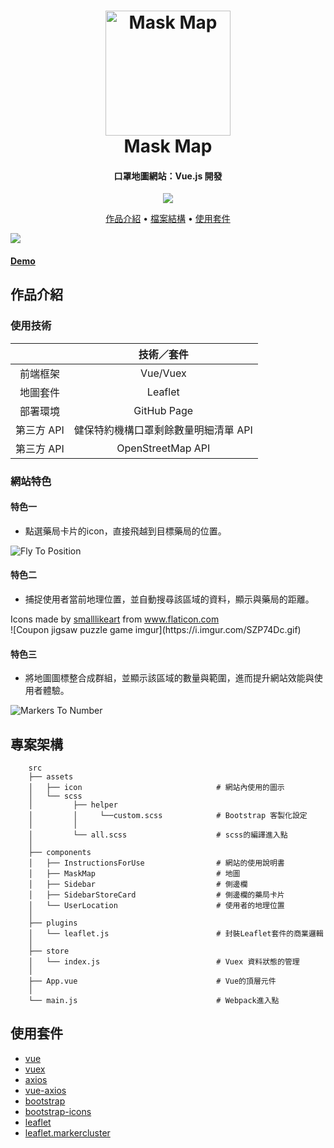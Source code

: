 <h1 align="center">
  <a href="https://tomoyart.github.io/Vue_Mask_Map/">
    <img
      src="https://i.imgur.com/TUag8pB.png"
      alt="Mask Map"
      width="200"
    />
  </a>
  <br>
  Mask Map
  <br>
</h1>

<h4 align="center">
  口罩地圖網站：Vue.js 開發
</h4>

<p align="center">
  <a  href="https://tomoyart.github.io/Vue_Mask_Map/">
    <img src="https://img.shields.io/badge/Demo-MaskMap-blueviolet">
  </a>
</p>

<p align="center">
  <a href="#作品介紹">作品介紹</a> •
  <a href="#檔案結構">檔案結構</a> •
  <a href="#使用套件">使用套件</a>
</p>

<img src="https://i.imgur.com/l2Dduxp.jpg">
<h4>
  <a href="https://tomoyart.github.io/Vue_Mask_Map/">Demo</a>
</h4>


## 作品介紹

### 使用技術
|            |              技術／套件              |
| :--------: | :----------------------------------: |
|  前端框架  |               Vue/Vuex               |
|  地圖套件  |               Leaflet                |
|  部署環境  |               GitHub Page            |
| 第三方 API | 健保特約機構口罩剩餘數量明細清單 API |
| 第三方 API | OpenStreetMap API |


### 網站特色

#### 特色一
- 點選藥局卡片的icon，直接飛越到目標藥局的位置。

![Fly To Position](https://i.imgur.com/KRGqaPJ.gifv)

#### 特色二
- 捕捉使用者當前地理位置，並自動搜尋該區域的資料，顯示與藥局的距離。
<div>Icons made by <a href="https://www.flaticon.com/authors/smalllikeart" title="smalllikeart">smalllikeart</a> from <a href="https://www.flaticon.com/" title="Flaticon">www.flaticon.com</a></div>
![Coupon jigsaw puzzle game imgur](https://i.imgur.com/SZP74Dc.gif)

#### 特色三
- 將地圖圖標整合成群組，並顯示該區域的數量與範圍，進而提升網站效能與使用者體驗。

![Markers To Number](https://i.imgur.com/01u89L6.gifv)

## 專案架構
```
    src
    ├── assets
    │   ├── icon                              # 網站內使用的圖示
    │   └── scss
    │         ├── helper
    │         │     └──custom.scss            # Bootstrap 客製化設定
    │         │
    │         └── all.scss                    # scss的編譯進入點
    │
    ├── components
    │   ├── InstructionsForUse                # 網站的使用說明書
    │   ├── MaskMap                           # 地圖
    │   ├── Sidebar                           # 側邊欄
    │   ├── SidebarStoreCard                  # 側邊欄的藥局卡片
    │   └── UserLocation                      # 使用者的地理位置
    │
    ├── plugins
    │   └── leaflet.js                        # 封裝Leaflet套件的商業邏輯
    │
    ├── store
    │   └── index.js                          # Vuex 資料狀態的管理
    │
    ├── App.vue                               # Vue的頂層元件
    │
    └── main.js                               # Webpack進入點
 ```

## 使用套件

- [vue](https://github.com/vuejs/vue)
- [vuex](https://github.com/vuejs/vuex)
- [axios](https://github.com/axios/axios)
- [vue-axios](https://github.com/imcvampire/vue-axios)
- [bootstrap](https://github.com/twbs/bootstrap)
- [bootstrap-icons](https://github.com/twbs/icons)
- [leaflet](https://github.com/Leaflet/Leaflet)
- [leaflet.markercluster](https://github.com/Leaflet/Leaflet.markercluster)
